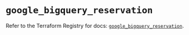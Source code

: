 # `google_bigquery_reservation`

Refer to the Terraform Registry for docs: [`google_bigquery_reservation`](https://registry.terraform.io/providers/hashicorp/google-beta/6.48.0/docs/resources/google_bigquery_reservation).
